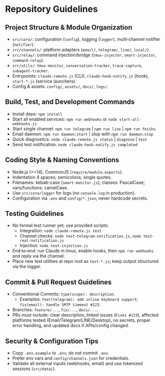 # Repository Guidelines

## Project Structure & Module Organization
- `src/core/`: configuration (`config`), logging (`logger`), multi‑channel notifier (`notifier`).
- `src/channels/`: platform adapters (`email/`, `telegram/`, `line/`, `local/`).
- `src/relay/`: command injection/bridge (`tmux-injector`, `smart-injector`, `command-relay`).
- `src/utils/`: `tmux-monitor`, `conversation-tracker`, `trace-capture`, `subagent-tracker`.
- Entrypoints: `claude-remote.js` (CLI), `claude-hook-notify.js` (hook), `start-*.js` (service launchers).
- Config & assets: `config/`, `assets/`, `docs/`, `logs/`.

## Build, Test, and Development Commands
- Install deps: `npm install`
- Start all enabled services: `npm run webhooks` or `node start-all-webhooks.js`
- Start single channel: `npm run telegram` | `npm run line` | `npm run feishu`
- Email daemon: `npm run daemon:start` | stop with `npm run daemon:stop`
- Quick diagnostics: `node claude-remote.js status` | `diagnose` | `test`
- Send test notification: `node claude-hook-notify.js completed`

## Coding Style & Naming Conventions
- Node.js (>=14), CommonJS (`require/module.exports`).
- Indentation 4 spaces; semicolons; single quotes.
- Filenames: kebab-case (`smart-monitor.js`); classes: PascalCase; vars/functions: camelCase.
- Use `src/core/logger` for logs (no `console.log` in production).
- Configuration via `.env` and `config/*.json`; never hardcode secrets.

## Testing Guidelines
- No formal test runner yet; use provided scripts:
  - Integration: `node claude-remote.js test`
  - Channel checks: `node test-telegram-notification.js`, `node test-real-notification.js`
  - Injection: `node test-injection.js`
- End‑to‑end: run Claude in tmux, enable hooks, then `npm run webhooks` and reply via the channel.
- Place new test utilities at repo root as `test-*.js`; keep output structured via the logger.

## Commit & Pull Request Guidelines
- Conventional Commits: `type(scope): description`.
  - Examples: `feat(telegram): add inline keyboard support`; `fix(email): handle SMTP timeout #123`.
- Branches: `feature/...`, `fix/...`, `docs/...`.
- PRs must include: clear description, linked issues (`Fixes #123`), affected platforms tested (Email/Telegram/LINE/Desktop), no secrets, proper error handling, and updated docs if APIs/config changed.

## Security & Configuration Tips
- Copy `.env.example` to `.env`; do not commit `.env`.
- Prefer env vars and `config/channels.json` for credentials.
- Validate all external inputs (webhooks, email) and use tokenized sessions (`src/data/`).

